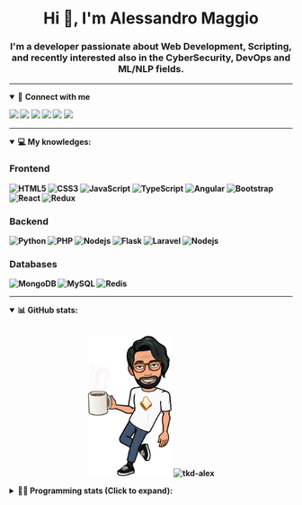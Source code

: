 <h1 align="center">Hi 👋, I'm Alessandro Maggio</h1>
<h3 align="center">I'm a developer passionate about Web Development, Scripting, and recently interested also in the CyberSecurity, DevOps and ML/NLP fields.</h3>

____

<details open>
<summary>🤝 <b>Connect with me<b></summary>

<p align = "center">

[<img src="https://img.shields.io/badge/twitter-1DA1F2.svg?&style=for-the-badge&logo=twitter&logoColor=white" />](https://twitter.com/TkdAxel)
[<img src ="https://img.shields.io/badge/portfolio-web-%23.svg?&style=for-the-badge&logo=&logoColor=white%22">](https://alessandromaggio.it/)
[<img src ="https://img.shields.io/badge/Telegram-1ca0f1.svg?&style=for-the-badge&logo=Telegram&logoColor=white%22&link=https://t.me/TkdAlex">](https://t.me/TkdAlex/)
[<img src="https://img.shields.io/badge/gmail-c14438.svg?&style=for-the-badge&logo=Gmail&logoColor=white&link=mailto:alex.tkd.alex@gmail.com"/>](mailto:alex.tkd.alex@gmail.com)
[<img src="https://img.shields.io/badge/linkedin-0077B5.svg?&style=for-the-badge&logo=linkedin&logoColor=white" />](https://www.linkedin.com/in/aalessandromaggio/)
[<img src = "https://img.shields.io/badge/instagram-E4405F.svg?&style=for-the-badge&logo=instagram&logoColor=white">](https://www.instagram.com/tkd_alex/)
<!--- [![Visits Badge](https://badges.pufler.dev/visits/tkd-alex/tkd-alex?style=for-the-badge&color=blue)](https://github.com/tkd-alex/tkd-alex) -->

</p>

</details>

---

<details open>
<summary>💻 <b>My knowledges</b>: </summary>

### Frontend
![HTML5](https://img.shields.io/badge/-HTML5-E34F26.svg?style=for-the-badge&logo=html5&logoColor=ffffff)
![CSS3](https://img.shields.io/badge/-CSS3-1572B6.svg?style=for-the-badge&logo=css3)
![JavaScript](https://img.shields.io/badge/-JavaScript-282C34?style=for-the-badge&logo=javascript)
![TypeScript](https://img.shields.io/badge/-TypeScript-007ACC?style=for-the-badge&logo=typescript)
![Angular](https://img.shields.io/badge/-Angular-DD0031?style=for-the-badge&logo=angular)
![Bootstrap](https://img.shields.io/badge/-Bootstrap-563D7C.svg?style=for-the-badge&logo=bootstrap)
![React](https://img.shields.io/badge/-React-282C34.svg?style=for-the-badge&logo=react&logoColor=ffffff)
![Redux](https://img.shields.io/badge/-Redux-764ABC.svg?style=for-the-badge&logo=redux)

### Backend
![Python](https://img.shields.io/badge/-Python-3776AB.svg?style=for-the-badge&logo=Python&logoColor=ffffff)
![PHP](https://img.shields.io/badge/-PHP-777BB4.svg?style=for-the-badge&logo=PHP&logoColor=ffffff)
![Nodejs](https://img.shields.io/badge/-Bash-4EAA25.svg?style=for-the-badge&logo=gnu-bash&logoColor=ffffff)
![Flask](https://img.shields.io/badge/-Flask-282C34.svg?style=for-the-badge&logo=flask)
![Laravel](https://img.shields.io/badge/-Laravel-FF2D20.svg?style=for-the-badge&logo=laravel&logoColor=ffffff)
![Nodejs](https://img.shields.io/badge/-Nodejs-339933.svg?style=for-the-badge&logo=Node.js&logoColor=ffffff)

### Databases
![MongoDB](https://img.shields.io/badge/-MongoDB-47A248?style=for-the-badge&logo=mongodb&logoColor=ffffff)
![MySQL](https://img.shields.io/badge/-MySQL-4479A1?style=for-the-badge&logo=mysql&logoColor=ffffff)
![Redis](https://img.shields.io/badge/-Redis-DC382D?style=for-the-badge&logo=Redis&logoColor=ffffff)

</details>

---

<details open>
 <summary>📊 <b>GitHub stats</b>: </summary>

<br>

<p align = "center">
    <img src="https://raw.githubusercontent.com/Tkd-Alex/tkd-alex/master/images/321517cd-ff68-41a7-b0d1-e765680568a7-8b6448d9-c944-4146-b633-adbdd25cb471-v1.png" height="250" />
    <img src="https://github-readme-stats.vercel.app/api?username=tkd-alex&show_icons=true&count_private=true&hide_border=true&line_height=25" alt="tkd-alex">
</p>

</design>

<details>
 <summary>👨‍💻 <b>Programming stats (Click to expand)</b>: </summary>
 
<!--START_SECTION:waka-->
**I'm an Early 🐤** 

```text
🌞 Morning    222 commits    ████░░░░░░░░░░░░░░░░░░░░░   18.52% 
🌆 Daytime    499 commits    ██████████░░░░░░░░░░░░░░░   41.62% 
🌃 Evening    440 commits    █████████░░░░░░░░░░░░░░░░   36.7% 
🌙 Night      38 commits     ░░░░░░░░░░░░░░░░░░░░░░░░░   3.17%

```
📅 **I'm Most Productive on Wednesday** 

```text
Monday       170 commits    ███░░░░░░░░░░░░░░░░░░░░░░   14.18% 
Tuesday      200 commits    ████░░░░░░░░░░░░░░░░░░░░░   16.68% 
Wednesday    239 commits    █████░░░░░░░░░░░░░░░░░░░░   19.93% 
Thursday     185 commits    ███░░░░░░░░░░░░░░░░░░░░░░   15.43% 
Friday       177 commits    ███░░░░░░░░░░░░░░░░░░░░░░   14.76% 
Saturday     110 commits    ██░░░░░░░░░░░░░░░░░░░░░░░   9.17% 
Sunday       118 commits    ██░░░░░░░░░░░░░░░░░░░░░░░   9.84%

```


📊 **This Week I Spent My Time On** 

```text
⌚︎ Time Zone: Europe/Rome

💬 Programming Languages: 
Python                   8 hrs 44 mins       ████████░░░░░░░░░░░░░░░░░   33.64% 
JavaScript               5 hrs 57 mins       █████░░░░░░░░░░░░░░░░░░░░   22.92% 
Bash                     3 hrs 33 mins       ███░░░░░░░░░░░░░░░░░░░░░░   13.67% 
Kotlin                   2 hrs 48 mins       ██░░░░░░░░░░░░░░░░░░░░░░░   10.79% 
Text                     1 hr 24 mins        █░░░░░░░░░░░░░░░░░░░░░░░░   5.42%

🔥 Editors: 
VS Code                  17 hrs 37 mins      █████████████████░░░░░░░░   67.8% 
Sublime Text             5 hrs 18 mins       █████░░░░░░░░░░░░░░░░░░░░   20.41% 
Android Studio           3 hrs 3 mins        ███░░░░░░░░░░░░░░░░░░░░░░   11.79%

🐱‍💻 Projects: 
Unknown Project          17 hrs 16 mins      ████████████████░░░░░░░░░   66.46% 
YouTellMe                2 hrs 51 mins       ██░░░░░░░░░░░░░░░░░░░░░░░   11.01% 
COPenaghenAIO            1 hr 40 mins        █░░░░░░░░░░░░░░░░░░░░░░░░   6.43% 
myStore                  1 hr 37 mins        █░░░░░░░░░░░░░░░░░░░░░░░░   6.27% 
sentinel-udvpn-tools     1 hr 24 mins        █░░░░░░░░░░░░░░░░░░░░░░░░   5.4%

💻 Operating System: 
Linux                    26 hrs              █████████████████████████   100.0%

```

**I Mostly Code in Python** 

```text
Python                   33 repos            ██████████░░░░░░░░░░░░░░░   42.31% 
JavaScript               13 repos            ████░░░░░░░░░░░░░░░░░░░░░   16.67% 
PHP                      5 repos             █░░░░░░░░░░░░░░░░░░░░░░░░   6.41% 
HTML                     5 repos             █░░░░░░░░░░░░░░░░░░░░░░░░   6.41% 
CSS                      5 repos             █░░░░░░░░░░░░░░░░░░░░░░░░   6.41%

```



 Last Updated on 19/04/2022 06:07:32 UTC
<!--END_SECTION:waka-->

</details>
